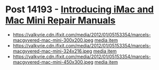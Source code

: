 # Post 14193 - [Introducing iMac and Mac Mini Repair Manuals](https://www.ifixit.com/News/14193/introducing-imac-and-mac-mini-repair-manuals)

- https://valkyrie.cdn.ifixit.com/media/2012/01/05153354/marcels-macgyvered-mac-mini-300x200.jpeg [media item](media-28407.md)
- https://valkyrie.cdn.ifixit.com/media/2012/01/05153354/marcels-macgyvered-mac-mini-324x216.jpeg [media item](media-28407.md)
- https://valkyrie.cdn.ifixit.com/media/2012/01/05153354/marcels-macgyvered-mac-mini-450x300.jpeg [media item](media-28407.md)